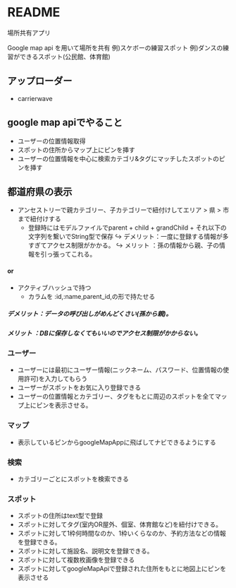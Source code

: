 # README


場所共有アプリ

Google map api を用いて場所を共有
例)スケボーの練習スポット
例)ダンスの練習ができるスポット(公民館、体育館)

## アップローダー
- carrierwave

## google map apiでやること
- ユーザーの位置情報取得
- スポットの住所からマップ上にピンを挿す
- ユーザーの位置情報を中心に検索カテゴリ&タグにマッチしたスポットのピンを挿す

## 都道府県の表示
- アンセストリーで親カテゴリー、子カテゴリーで紐付けしてエリア > 県 > 市まで紐付けする
  - 登録時にはモデルファイルでparent + child + grandChild + それ以下の文字列を繋いでString型で保存
↪︎ デメリット：一度に登録する情報が多すぎてアクセス制限がかかる。
↪︎ メリット  ：孫の情報から親、子の情報を引っ張ってこれる。
#### or
- アクティブハッシュで持つ
  - カラムを :id,:name,parent_id,の形で持たせる
##### デメリット：データの呼び出しがめんどくさい(孫から親)。
##### メリット  ：DBに保存しなくてもいいのでアクセス制限がかからない。

### ユーザー
- ユーザーには最初にユーザー情報(ニックネーム、パスワード、位置情報の使用許可)を入力してもらう
- ユーザーがスポットをお気に入り登録できる
- ユーザーの位置情報とカテゴリー、タグをもとに周辺のスポットを全てマップ上にピンを表示させる。

### マップ
- 表示しているピンからgoogleMapAppに飛ばしてナビできるようにする

### 検索
- カテゴリーごとにスポットを検索できる

### スポット
- スポットの住所はtext型で登録
- スポットに対してタグ(室内OR屋外、個室、体育館など)を紐付けできる。
- スポットに対して1枠何時間なのか、1枠いくらなのか、予約方法などの情報を登録できる。
- スポットに対して施設名、説明文を登録できる。
- スポットに対して複数枚画像を登録できる
- スポットに対してgoogleMapApiで登録された住所をもとに地図上にピンを表示させる